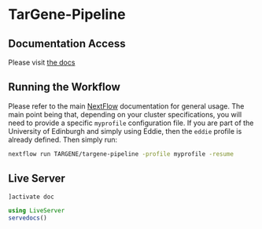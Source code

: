 # TarGene-Pipeline

## Documentation Access

Please visit [the docs](https://targene.github.io/targene-pipeline/stable/)

## Running the Workflow

Please refer to the main [NextFlow](https://www.nextflow.io/) documentation for general usage. The main point being that, depending on your cluster specifications, you will need to provide a specific `myprofile` configuration file. If you are part of the University of Edinburgh and simply using Eddie, then the `eddie` profile is already defined. Then simply run:

```bash
nextflow run TARGENE/targene-pipeline -profile myprofile -resume
```

## Live Server

```bash
]activate doc
```

```julia
using LiveServer
servedocs()
```
